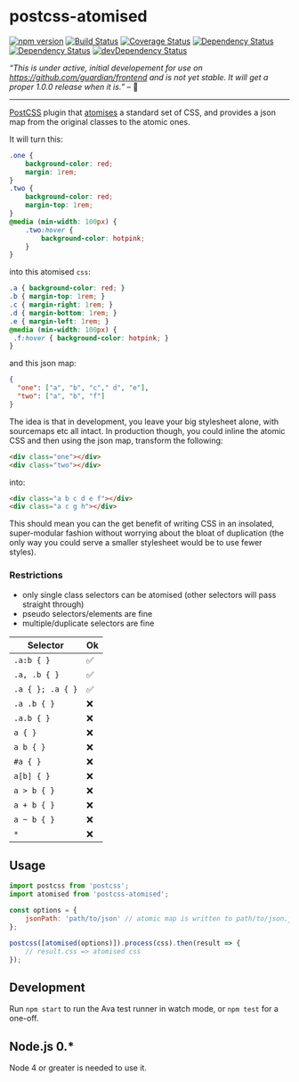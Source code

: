 # postcss-atomised
[![npm version](https://badge.fury.io/js/postcss-atomised.svg)](https://badge.fury.io/js/postcss-atomised) [![Build Status](https://travis-ci.org/atomised-css/postcss-atomised.svg?branch=master)](https://travis-ci.org/atomised-css/postcss-atomised) [![Coverage Status](https://coveralls.io/repos/github/atomised-css/postcss-atomised/badge.svg?branch=master)](https://coveralls.io/github/atomised-css/postcss-atomised?branch=master)  [![Dependency Status](https://dependencyci.com/github/atomised-css/postcss-atomised/badge)](https://dependencyci.com/github/atomised-css/postcss-atomised) [![Dependency Status](https://david-dm.org/atomised-css/postcss-atomised.svg)](https://david-dm.org/atomised-css/postcss-atomised) [![devDependency Status](https://david-dm.org/atomised-css/postcss-atomised/dev-status.svg)](https://david-dm.org/atomised-css/postcss-atomised#info=devDependencies)

 _“This is under active, initial developement for use on https://github.com/guardian/frontend and is not yet stable. It will get a proper 1.0.0 release when it is.”_ – :construction_worker:

---

[PostCSS](http://postcss.org) plugin that [atomises](http://www.creativebloq.com/css3/atomic-css-11619006) a standard set of CSS, and provides a json map from the original classes to the atomic ones.

It will turn this:

```CSS
.one {
    background-color: red;
    margin: 1rem;
}
.two {
    background-color: red;
    margin-top: 1rem;
}
@media (min-width: 100px) {
    .two:hover {
        background-color: hotpink;
    }
}
```

into this atomised `css`:

```CSS
.a { background-color: red; }
.b { margin-top: 1rem; }
.c { margin-right: 1rem; }
.d { margin-bottom: 1rem; }
.e { margin-left: 1rem; }
@media (min-width: 100px) {
 .f:hover { background-color: hotpink; }
}
```

and this json map:

```JSON
{
  "one": ["a", "b", "c"," d", "e"],
  "two": ["a", "b", "f"]
}
```

The idea is that in development, you leave your big stylesheet alone, with sourcemaps etc all intact. In production though, you could inline the atomic CSS and then using the json map, transform the following:

```HTML
<div class="one"></div>
<div class="two"></div>
```

into:

```HTML
<div class="a b c d e f"></div>
<div class="a c g h"></div>
```

This should mean you can the get benefit of writing CSS in an insolated, super-modular fashion without worrying about the bloat of duplication (the only way you could serve a smaller stylesheet would be to use fewer styles).

### Restrictions
- only single class selectors can be atomised (other selectors will pass straight through)
- pseudo selectors/elements are fine
- multiple/duplicate selectors are fine

| Selector  | Ok |
|---|---|
| `.a:b { }`  | :white_check_mark: |
| `.a, .b { }`  | :white_check_mark:  |
| `.a { }; .a { }`  | :white_check_mark:  |
| `.a .b { }`  | :x: |
| `.a.b { }`  | :x:  |
| `a { }`  | :x:  |
| `a b { }`  | :x:  |
|  `#a { }` | :x:  |
| `a[b] { }`  | :x:  |
| `a > b { }`  | :x:  |
| `a + b { }`  | :x:  |
| `a ~ b { }`  | :x:  |
| `*`  | :x:  |

## Usage

```javascript
import postcss from 'postcss';
import atomised from 'postcss-atomised';

const options = {
    jsonPath: 'path/to/json' // atomic map is written to path/to/json.json
};

postcss([atomised(options)]).process(css).then(result => {
    // result.css => atomised css
});
```

## Development
Run `npm start` to run the Ava test runner in watch mode, or `npm test` for a one-off.

## Node.js 0.*
Node 4 or greater is needed to use it.
